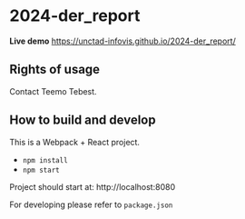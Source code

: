 # 2024-der_report

**Live demo** https://unctad-infovis.github.io/2024-der_report/

## Rights of usage

Contact Teemo Tebest.

## How to build and develop

This is a Webpack + React project.

* `npm install`
* `npm start`

Project should start at: http://localhost:8080

For developing please refer to `package.json`